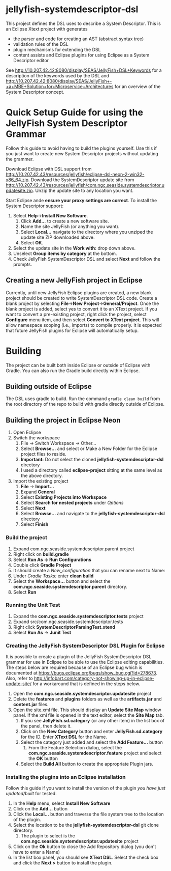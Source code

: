 # jellyfish-systemdescriptor-dsl
This project defines the DSL uses to describe a System Descriptor.  This is an Eclipse Xtext project with generates
* the parser and code for creating an AST (abstract syntax tree)
* validation rules of the DSL
* plugin mechanisms for extending the DSL
* content assists and Eclipse plugins for using Eclipse as a System Descriptor editor

See http://10.207.42.42:8080/display/SEAS/JellyFish+DSL+Keywords for a description of the keywords used by the DSL and http://10.207.42.42:8080/display/SEAS/JellyFish+-+a+MBE+Solution+for+Microservice+Architectures for an overview of the System Descriptor concept.

# Quick Setup Guide for using the JellyFish System Descriptor Grammar
Follow this guide to avoid having to build the plugins yourself.  Use this if you just want to create new System Descriptor projects without updating the grammer.

Download Eclipse with DSL support from http://10.207.42.43/resources/jellyfish/eclipse-dsl-neon-2-win32-x86_64.zip.  Download the SystemDescriptor update site from http://10.207.42.43/resources/jellyfish/com.ngc.seaside.systemdescriptor.updatesite.zip.  Unzip the update site to any location you want.

Start Eclipse ande **ensure your proxy settings are correct**.  To install the System Descriptor support:
1. Select **Help**->**Install New Software**.
   1. Click **Add...** to create a new software site.
   1. Name the site JellyFish (or anything you want).
   1. Select **Local...** navigate to the directory where you unziped the update site ZIP downloaded above.
   1. Select **OK**.
1. Select the update site in the **Work with:** drop down above.
1. Unselect **Group items by category** at the bottom.
1. Check JellyFish SystemDescriptor DSL and select **Next** and follow the prompts.

## Creating a new JellyFish project in Eclipse
Currently, until new JellyFish Eclipse plugins are created, a new blank project should be created to write SystemDescriptor
DSL code.  Create a blank project by selecting **File**->**New Project**->**General/Project**.  Once the blank project is added, select yes to convert it to an XText project.  If you want to convert a pre-existing project, right click the project, select **Configure** menu item, and then select **Convert to XText project**.  This will allow namespace scoping
(i.e., imports) to compile properly.  It is expected that future JellyFish plugins for Eclipse will automatically setup.

# Building
The project can be built both inside Eclipse or outside of Eclipse with Gradle.  You can also run the Gradle build directly within Eclipse.

## Building outside of Eclipse
The DSL uses gradle to build.  Run the command ``gradle clean build`` from the root directory of the repo to build with gradle directly outside of Eclipse.

## Building the project in Eclipse Neon
1. Open Eclipse
1. Switch the workspace
   1. File -> Switch Workspace -> Other...
   1. Select **Browse...** and select or Make a New Folder for the Eclipse project files to reside.
   1. **Important:** Do not select the cloned **jellyfish-systemdescriptor-dsl** directory
   1. I used a directory called **eclipse-project** sitting at the same level as the above directory.
1. Import the existing project
   1. **File** -> **Import...**
   1. Expand **General**
   1. Select **Existing Projects into Workspace**
   1. Select **Search for nested projects** under *Options*
   1. Select **Next**
   1. Select **Browse...** and navigate to the **jellyfish-systemdescriptor-dsl** directory
   1. Select **Finish**

### Build the project
1. Expand com.ngc.seaside.systemdescriptor.parent project
1. Right click on **build.gradle**
1. Select **Run As -> Run Configurations**
1. Double click **Gradle Project**
1. It should create a *New_configuration* that you can rename next to Name:
1. Under *Gradle Tasks:* enter **clean build**
1. Select the **Workspace...** button and select the **com.ngc.seaside.systemdescriptor.parent** directory.
1. Select **Run**

### Running the Unit Test
1. Expand the **com.ngc.seaside.systemdescriptor.tests** project
1. Expand src/com.ngc.seaside.systemdescriptor.tests 
1. Right click **SystemDescriptorParsingTest.xtend**
1. Select **Run As** -> **Junit Test**

### Creating the JellyFish SystemDescriptor DSL Plugin for Eclipse
It is possible to create a plugin of the JellyFish SystemDescriptor DSL grammar for use in Eclipse to be able
to use the Eclipse editing capabilities.  The steps below are required because of an Eclipse bug which is documented
at https://bugs.eclipse.org/bugs/show_bug.cgi?id=278673.  Also, refer to http://infobart.com/category-not-showing-up-in-eclipse-update-site/ for a workaround that is defined in
the steps below.
1. Open the **com.ngc.seaside.systemdescriptor.updatesite** project
1. Delete the **features** and **plugins** folders as well as the **artifacts.jar** and **content.jar** files.
1. Open the site.xml file.  This should display an **Update Site Map** window panel.  If the xml file is opened in the text editor, select the **Site Map** tab.
   1. If you see **JellyFish.sd.category** (or any other item) in the list box of the panel, then delete it.
   1. Click on the **New Category** button and enter **JellyFish.sd.category** for the ID.  Enter **XText DSL** for the Name.
   1. Select the category just added and select the **Add Feature...** button
      1. From the Feature Selection dialog, select the **com.ngc.seaside.systemdescriptor.feature** project and select the **OK** button
   1. Select the **Build All** button to create the appropriate Plugin jars.
   
### Installing the plugins into an Eclipse installation
Follow this guide if you want to install the version of the plugin *you have just updated/built* for tested.
1. In the **Help** menu, select **Install New Software**
1. Click on the **Add...** button
1. Click the **Local...** button and traverse the file system tree to the location of the plugin.
1. Select the location to be the **jellyfish-systemdescriptor-dsl** git clone directory.
   1. The plugin to select is the **com.ngc.seaside.systemdescriptor.updatesite** project
1. Click on the **Ok** button to close the Add Repository dialog (you don't have to enter a Name)
1. In the list box panel, you should see **XText DSL**.  Select the check box and click the **Next >** button to install the plugin.
